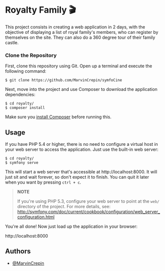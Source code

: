 # Royalty Family 🎬

This project consists in creating a web application in 2 days, with the objective of displaying a list of royal family's members, who can register by themselves on the site.
They can also do a 360 degree tour of their family castle.

###  Clone the Repository

First, clone this repository using Git.
 Open up a terminal and
execute the following command:

```
$ git clone https://github.com/MarvinCrepin/symfoCine
````

Next, move into the project and use Composer to download the application
dependencies:

```
$ cd royalty/
$ composer install
```

Make sure you [install Composer](http://getcomposer.org/download/) before
running this.

Usage
-----

If you have PHP 5.4 or higher, there is no need to configure a virtual host
in your web server to access the application. Just use the built-in web server:

```
$ cd royalty/
$ symfony serve
```

This will start a web server that's accessible at http://localhost:8000.
It will just sit and wait forever, so don't expect it to finish. You can
quit it later when you want by pressing `ctrl + c`.

> **NOTE**
>
> If you're using PHP 5.3, configure your web server to point at the `web/`
> directory of the project. For more details, see:
> http://symfony.com/doc/current/cookbook/configuration/web_server_configuration.html

You're all done! Now just load up the application in your browser:

http://localhost:8000
## Authors

- [@MarvinCrepin](https://www.github.com/marvincrepin)

  


